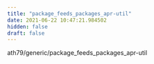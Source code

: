 ```yaml
---
title: "package_feeds_packages_apr-util"
date: 2021-06-22 10:47:21.984502
hidden: false
draft: false
---
```


ath79/generic/package_feeds_packages_apr-util

